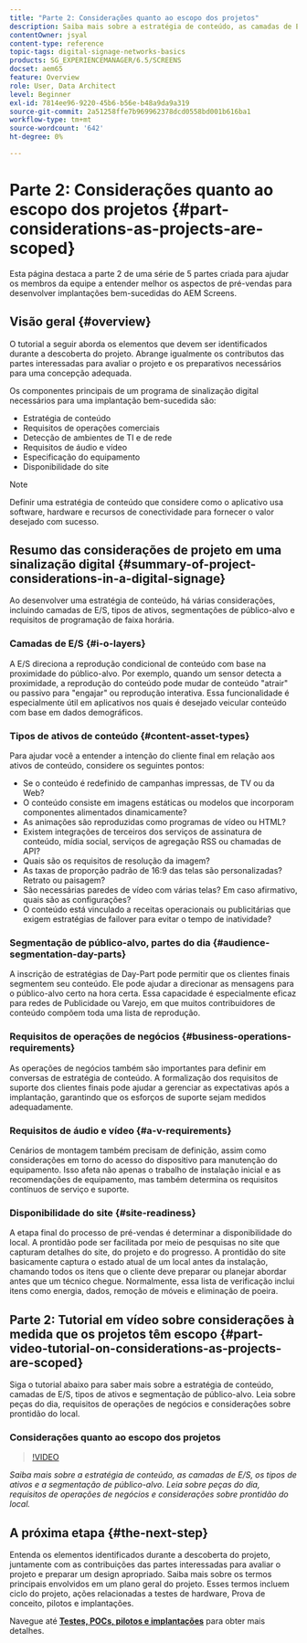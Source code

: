 ```yaml
---
title: "Parte 2: Considerações quanto ao escopo dos projetos"
description: Saiba mais sobre a estratégia de conteúdo, as camadas de E/S, os tipos de ativos e a segmentação de público no AEM Screens. Leia sobre peças do dia, requisitos de operações de negócios e considerações sobre prontidão do local.
contentOwner: jsyal
content-type: reference
topic-tags: digital-signage-networks-basics
products: SG_EXPERIENCEMANAGER/6.5/SCREENS
docset: aem65
feature: Overview
role: User, Data Architect
level: Beginner
exl-id: 7814ee96-9220-45b6-b56e-b48a9da9a319
source-git-commit: 2a51258ffe7b969962378dcd0558bd001b616ba1
workflow-type: tm+mt
source-wordcount: '642'
ht-degree: 0%

---
```


# Parte 2: Considerações quanto ao escopo dos projetos {#part-considerations-as-projects-are-scoped}

Esta página destaca a parte 2 de uma série de 5 partes criada para ajudar os membros da equipe a entender melhor os aspectos de pré-vendas para desenvolver implantações bem-sucedidas do AEM Screens.

## Visão geral {#overview}

O tutorial a seguir aborda os elementos que devem ser identificados durante a descoberta do projeto. Abrange igualmente os contributos das partes interessadas para avaliar o projeto e os preparativos necessários para uma concepção adequada.

Os componentes principais de um programa de sinalização digital necessários para uma implantação bem-sucedida são:

* Estratégia de conteúdo
* Requisitos de operações comerciais
* Detecção de ambientes de TI e de rede
* Requisitos de áudio e vídeo
* Especificação do equipamento
* Disponibilidade do site

>[!NOTE]
>
>Definir uma estratégia de conteúdo que considere como o aplicativo usa software, hardware e recursos de conectividade para fornecer o valor desejado com sucesso.

## Resumo das considerações de projeto em uma sinalização digital {#summary-of-project-considerations-in-a-digital-signage}

Ao desenvolver uma estratégia de conteúdo, há várias considerações, incluindo camadas de E/S, tipos de ativos, segmentações de público-alvo e requisitos de programação de faixa horária.

### Camadas de E/S {#i-o-layers}

A E/S direciona a reprodução condicional de conteúdo com base na proximidade do público-alvo. Por exemplo, quando um sensor detecta a proximidade, a reprodução do conteúdo pode mudar de conteúdo &quot;atrair&quot; ou passivo para &quot;engajar&quot; ou reprodução interativa. Essa funcionalidade é especialmente útil em aplicativos nos quais é desejado veicular conteúdo com base em dados demográficos.

### Tipos de ativos de conteúdo {#content-asset-types}

Para ajudar você a entender a intenção do cliente final em relação aos ativos de conteúdo, considere os seguintes pontos:

* Se o conteúdo é redefinido de campanhas impressas, de TV ou da Web?
* O conteúdo consiste em imagens estáticas ou modelos que incorporam componentes alimentados dinamicamente?
* As animações são reproduzidas como programas de vídeo ou HTML?
* Existem integrações de terceiros dos serviços de assinatura de conteúdo, mídia social, serviços de agregação RSS ou chamadas de API?
* Quais são os requisitos de resolução da imagem?
* As taxas de proporção padrão de 16:9 das telas são personalizadas? Retrato ou paisagem?
* São necessárias paredes de vídeo com várias telas? Em caso afirmativo, quais são as configurações?
* O conteúdo está vinculado a receitas operacionais ou publicitárias que exigem estratégias de failover para evitar o tempo de inatividade?

### Segmentação de público-alvo, partes do dia {#audience-segmentation-day-parts}

A inscrição de estratégias de Day-Part pode permitir que os clientes finais segmentem seu conteúdo. Ele pode ajudar a direcionar as mensagens para o público-alvo certo na hora certa. Essa capacidade é especialmente eficaz para redes de Publicidade ou Varejo, em que muitos contribuidores de conteúdo compõem toda uma lista de reprodução.

### Requisitos de operações de negócios {#business-operations-requirements}

As operações de negócios também são importantes para definir em conversas de estratégia de conteúdo. A formalização dos requisitos de suporte dos clientes finais pode ajudar a gerenciar as expectativas após a implantação, garantindo que os esforços de suporte sejam medidos adequadamente.

### Requisitos de áudio e vídeo {#a-v-requirements}

Cenários de montagem também precisam de definição, assim como considerações em torno do acesso do dispositivo para manutenção do equipamento. Isso afeta não apenas o trabalho de instalação inicial e as recomendações de equipamento, mas também determina os requisitos contínuos de serviço e suporte.

### Disponibilidade do site {#site-readiness}

A etapa final do processo de pré-vendas é determinar a disponibilidade do local. A prontidão pode ser facilitada por meio de pesquisas no site que capturam detalhes do site, do projeto e do progresso. A prontidão do site basicamente captura o estado atual de um local antes da instalação, chamando todos os itens que o cliente deve preparar ou planejar abordar antes que um técnico chegue. Normalmente, essa lista de verificação inclui itens como energia, dados, remoção de móveis e eliminação de poeira.

## Parte 2: Tutorial em vídeo sobre considerações à medida que os projetos têm escopo {#part-video-tutorial-on-considerations-as-projects-are-scoped}

Siga o tutorial abaixo para saber mais sobre a estratégia de conteúdo, camadas de E/S, tipos de ativos e segmentação de público-alvo. Leia sobre peças do dia, requisitos de operações de negócios e considerações sobre prontidão do local.

### Considerações quanto ao escopo dos projetos

>[!VIDEO](https://video.tv.adobe.com/v/28380)

*Saiba mais sobre a estratégia de conteúdo, as camadas de E/S, os tipos de ativos e a segmentação de público-alvo. Leia sobre peças do dia, requisitos de operações de negócios e considerações sobre prontidão do local.*

## A próxima etapa {#the-next-step}

Entenda os elementos identificados durante a descoberta do projeto, juntamente com as contribuições das partes interessadas para avaliar o projeto e preparar um design apropriado. Saiba mais sobre os termos principais envolvidos em um plano geral do projeto. Esses termos incluem ciclo do projeto, ações relacionadas a testes de hardware, Prova de conceito, pilotos e implantações.

Navegue até **[Testes, POCs, pilotos e implantações](testing-pocs-pilots-rollouts.md)** para obter mais detalhes.
